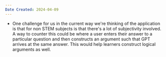 ```yaml
---
Date Created: 2024-04-09
---
```

- One challenge for us in the current way we're thinking of the application is that for non STEM subjects is that there's a lot of subjectivity involved. A way to counter this could be where a user enters their answer to a particular question and then constructs an argument such that GPT arrives at the same answer. This would help learners construct logical arguments as well. 
